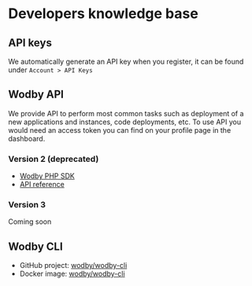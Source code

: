 # Developers knowledge base

## API keys

We automatically generate an API key when you register, it can be found under `Account > API Keys`

## Wodby API

We provide API to perform most common tasks such as deployment of a new applications and instances, code deployments, etc. To use API you would need an access token you can find on your profile page in the dashboard.

### Version 2 (deprecated)

* [Wodby PHP SDK](https://github.com/wodby/wodby-sdk-php)
* [API reference](http://docs.wodbyapi.apiary.io)

### Version 3

Coming soon

## Wodby CLI

* GitHub project: [wodby/wodby-cli](https://github.com/wodby/wodby-cli) 
* Docker image: [wodby/wodby-cli](https://hub.docker.com/r/wodby/wodby-cli/)
 